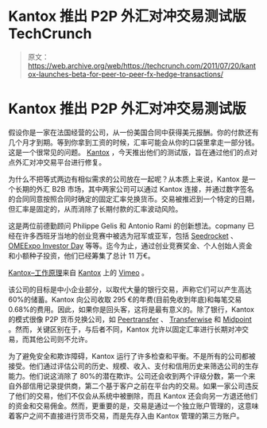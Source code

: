 # Kantox 推出 P2P 外汇对冲交易测试版 TechCrunch

> 原文：<https://web.archive.org/web/https://techcrunch.com/2011/07/20/kantox-launches-beta-for-peer-to-peer-fx-hedge-transactions/>

# Kantox 推出 P2P 外汇对冲交易测试版

假设你是一家在法国经营的公司，从一份美国合同中获得美元报酬。你的付款还有几个月才到期。等到你拿到工资的时候，汇率可能会从你的口袋里拿走一部分钱。这是一个很常见的问题。 [Kantox](https://web.archive.org/web/20230204143530/http://www.kantox.com/) ，今天推出他们的测试版，旨在通过他们的点对点外汇对冲交易平台进行修复。

为什么不把等式两边有相似需求的公司放在一起呢？从本质上来说，Kantox 是一个长期的外汇 B2B 市场，其中两家公司可以通过 Kantox 连接，并通过数字签名的合同同意按照合同时确定的固定汇率兑换货币。交易被推迟到一个特定的日期，但汇率是固定的，从而消除了长期付款的汇率波动风险。

这是两位前德勤顾问 Philippe Gelis 和 Antonio Rami 的创新想法。copmany 已经在许多西班牙当地的创业竞赛中被选为冠军或亚军，包括 [Seedrocket](https://web.archive.org/web/20230204143530/http://www.seedrocket.com/blog/2011/05/deporvillage-kantox-y-palbin-ganadores-del-v-campus-seedrocket/) 、 [OMEExpo Investor Day](https://web.archive.org/web/20230204143530/http://www.cincodias.com/articulo/empresas/kantox-ganadora-concurso-omexpo-investor-day/20110314cdscdsemp_16/) 等等。迄今为止，通过创业竞赛奖金、个人创始人资金和小额种子投资，他们已经筹集了总计 11 万€。

[Kantox–工作原理](https://web.archive.org/web/20230204143530/http://vimeo.com/29949952)来自 [Kantox](https://web.archive.org/web/20230204143530/http://vimeo.com/kantox) 上的 [Vimeo](https://web.archive.org/web/20230204143530/http://vimeo.com/) 。

该公司的目标是中小企业部分，以取代大量的银行交易，声称它们可以产生高达 60%的储蓄。Kantox 向公司收取 295 €的年费(目前免收到年底)和每笔交易 0.68%的费用。因此，如果你是回头客，这将是最有意义的。除了银行，Kantox 的模式很像 P2P 货币兑换公司，如 [Peertransfer](https://web.archive.org/web/20230204143530/http://www.peertransfer.com/) 、 [Transferwise](https://web.archive.org/web/20230204143530/http://transferwise.com/) 和 [Midpoint](https://web.archive.org/web/20230204143530/https://www.midpoint.com/) 。然而，关键区别在于，与后者不同，Kantox 允许以固定汇率进行长期对冲交易，而其他公司则不允许。

为了避免安全和欺诈障碍，Kantox 运行了许多检查和平衡。不是所有的公司都被接受。他们通过评估公司的历史、规模、收入、支付和信用历史来筛选公司的生存能力。他们说这消除了 80%的潜在欺诈。公司还会收到两个评级分数，第一个来自外部信用记录提供商，第二个基于客户之前在平台内的交易。如果一家公司违反了他们的交易，他们不仅会从系统中被删除，而且 Kantox 还会向另一方退还他们的资金和交易佣金。然而，更重要的是，交易是通过一个独立账户管理的，这意味着客户之间不直接进行货币交易，而是先存入由 Kantox 管理的第三方账户。